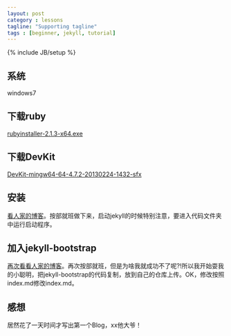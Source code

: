 ```yaml
---
layout: post
category : lessons
tagline: "Supporting tagline"
tags : [beginner, jekyll, tutorial]
---
```

{% include JB/setup %}

## 系统
windows7

## 下载ruby
[rubyinstaller-2.1.3-x64.exe](http://rubyinstaller.org/)

## 下载DevKit
[DevKit-mingw64-64-4.7.2-20130224-1432-sfx](http://rubyinstaller.org/)

## 安装
[看人家的博客](http://www.360doc.com/content/12/0213/14/1016783_186293045.shtml)。按部就班做下来，启动jekyll的时候特别注意，要进入代码文件夹中运行启动程序。

## 加入jekyll-bootstrap
[再次看看人家的博客](http://www.ithans.com/blog/2013/02/18/jekyll-bootstrap-install/)。再次按部就班，但是为啥我就成功不了呢?!所以我开始耍我的小聪明，把jekyll-bootstrap的代码复制，放到自己的仓库上传。OK，修改按照index.md修改index.md。

## 感想
居然花了一天时间才写出第一个Blog，xx他大爷！